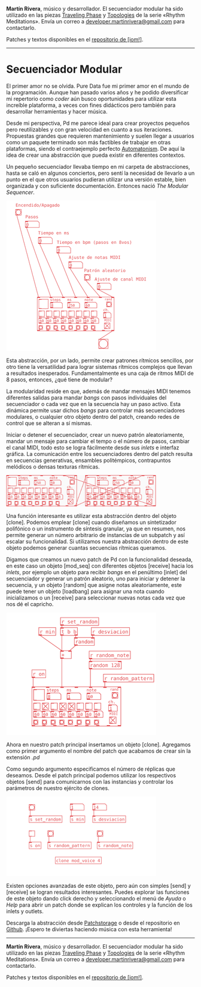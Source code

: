 **Martín Rivera**, músico y desarrollador. El secuenciador modular ha sido utilizado en las piezas [Traveling Phase](https://www.youtube.com/watch?v=vkVvR9r8xtE) y [Topologies](https://www.youtube.com/watch?v=xqDmytOMzMs) de la serie «Rhythm Meditations». Envía un correo a developer.martinrivera@gmail.com para contactarlo.

Patches y textos disponibles en el [repositorio de [iom!]](https://github.com/iomfanzine/).

---

# Secuenciador Modular

El primer amor no se olvida. Pure Data fue mi primer amor en el mundo de la programación. Aunque han pasado varios años y he podido diversificar mi repertorio como _coder_ aún busco oportunidades para utilizar esta increíble plataforma, a veces con fines didácticos pero también para desarrollar herramientas y hacer música.

Desde mi perspectiva, Pd me parece ideal para crear proyectos pequeños pero reutilizables y con gran velocidad en cuanto a sus iteraciones. Propuestas grandes que requieren mantenimiento y suelen llegar a usuarios como un paquete terminado son más factibles de trabajar en otras plataformas, siendo el contraejemplo perfecto [Automatonism](https://www.automatonism.com/). De aquí la idea de crear una abstracción que pueda existir en diferentes contextos.

Un pequeño secuenciador llevaba tiempo en mi carpeta de abstracciones, hasta se caló en algunos conciertos, pero sentí la necesidad de llevarlo a un punto en el que otros usuarios pudieran utilizar una versión estable, bien organizada y con suficiente documentación. Entonces nació _The Modular Sequencer_.

<img src="images/martin-rivera-ms1.png" alt="patch1" width="400">

Esta abstracción, por un lado, permite crear patrones rítmicos sencillos, por otro tiene la versatilidad para lograr sistemas rítmicos complejos que llevan a resultados inesperados. Fundamentalmente es una caja de ritmos MIDI de 8 pasos, entonces, ¿qué tiene de modular?

La modularidad reside en que, además de mandar mensajes MIDI tenemos diferentes salidas para mandar _bangs_ con pasos individuales del secuenciador o cada vez que en la secuencia hay un paso activo. Esta dinámica permite usar dichos _bangs_ para controlar más secuenciadores modulares, o cualquier otro objeto dentro del patch, creando redes de control que se alteran a sí mismas.

Iniciar o detener el secuenciador, crear un nuevo patrón aleatoriamente, mandar un mensaje para cambiar el tempo o el número de pasos, cambiar el canal MIDI, todo esto se logra fácilmente desde sus _inlets_ e interfaz gráfica. La comunicación entre los secuenciadores dentro del patch resulta en secuencias generativas, ensambles politémpicos, contrapuntos melódicos o densas texturas rítmicas.

<img src="images/martin-rivera-ms2.gif" alt="patch2" width="400">

Una función interesante es utilizar esta abstracción dentro del objeto [clone]. Podemos emplear [clone] cuando diseñamos un sintetizador polifónico o un instrumento de síntesis granular, ya que en resumen, nos permite generar un número arbitrario de instancias de un subpatch y así escalar su funcionalidad. Si utilizamos nuestra abstracción dentro de este objeto podemos generar cuantas secuencias rítmicas queramos.

Digamos que creamos un nuevo patch de Pd con la funcionalidad deseada, en este caso un objeto [mod_seq] con diferentes objetos [receive] hacia los _inlets_, por ejemplo un objeto para recibir _bangs_ en el penúltimo [inlet] del secuenciador y generar un patrón aleatorio, uno para iniciar y detener la secuencia, y un objeto [random] que asigne notas aleatoriamente, este puede tener un objeto [loadbang] para asignar una nota cuando inicializamos o un [receive] para seleccionar nuevas notas cada vez que nos dé el capricho.

<img src="images/martin-rivera-ms3.png" alt="patch3" width="400">

Ahora en nuestro patch principal insertamos un objeto [clone]. Agregamos como primer argumento el nombre del patch que acabamos de crear sin la extensión _.pd_

Como segundo argumento especificamos el número de réplicas que deseamos. Desde el patch principal podemos utilizar los respectivos objetos [send] para comunicarnos con las instancias y controlar los parámetros de nuestro ejército de clones.

<img src="images/martin-rivera-ms4.png" alt="patch4" width="400">

Existen opciones avanzadas de este objeto, pero aún con simples [send] y [receive] se logran resultados interesantes. Puedes explorar las funciones de este objeto dando click derecho y seleccionando el menú de _Ayuda_ o _Help_ para abrir un patch donde se explican los controles y la función de los inlets y outlets.

Descarga la abstracción desde [Patchstorage](https://patchstorage.com/the-modular-sequencer/) o desde el repositorio en [Github](https://github.com/mrtnRivera/modular-sequencer). ¡Espero te diviertas haciendo música con esta herramienta!

---

**Martín Rivera**, músico y desarrollador. El secuenciador modular ha sido utilizado en las piezas [Traveling Phase](https://www.youtube.com/watch?v=vkVvR9r8xtE) y [Topologies](https://www.youtube.com/watch?v=xqDmytOMzMs) de la serie «Rhythm Meditations». Envía un correo a developer.martinrivera@gmail.com para contactarlo.

Patches y textos disponibles en el [repositorio de [iom!]](https://github.com/iomfanzine/).
